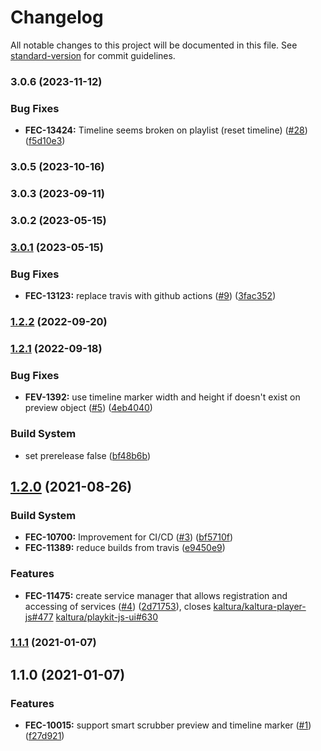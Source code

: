 # Changelog

All notable changes to this project will be documented in this file. See [standard-version](https://github.com/conventional-changelog/standard-version) for commit guidelines.

### 3.0.6 (2023-11-12)


### Bug Fixes

* **FEC-13424:** Timeline seems broken on playlist (reset timeline) ([#28](https://github.com/kaltura/playkit-js-timeline/issues/28)) ([f5d10e3](https://github.com/kaltura/playkit-js-timeline/commit/f5d10e3))



### 3.0.5 (2023-10-16)



### 3.0.3 (2023-09-11)



### 3.0.2 (2023-05-15)



### [3.0.1](https://github.com/kaltura/playkit-js-timeline/compare/v3.0.0...v3.0.1) (2023-05-15)


### Bug Fixes

* **FEC-13123:** replace travis with github actions ([#9](https://github.com/kaltura/playkit-js-timeline/issues/9)) ([3fac352](https://github.com/kaltura/playkit-js-timeline/commit/3fac352))



### [1.2.2](https://github.com/kaltura/playkit-js-timeline/compare/v1.2.1...v1.2.2) (2022-09-20)



### [1.2.1](https://github.com/kaltura/playkit-js-timeline/compare/v1.2.0...v1.2.1) (2022-09-18)


### Bug Fixes

* **FEV-1392:** use timeline marker width and height if doesn't exist on preview object ([#5](https://github.com/kaltura/playkit-js-timeline/issues/5)) ([4eb4040](https://github.com/kaltura/playkit-js-timeline/commit/4eb4040))


### Build System

* set prerelease false ([bf48b6b](https://github.com/kaltura/playkit-js-timeline/commit/bf48b6b))



## [1.2.0](https://github.com/kaltura/playkit-js-timeline/compare/v1.1.1...v1.2.0) (2021-08-26)


### Build System

* **FEC-10700:** Improvement for CI/CD ([#3](https://github.com/kaltura/playkit-js-timeline/issues/3)) ([bf5710f](https://github.com/kaltura/playkit-js-timeline/commit/bf5710f))
* **FEC-11389:** reduce builds from travis ([e9450e9](https://github.com/kaltura/playkit-js-timeline/commit/e9450e9))


### Features

* **FEC-11475:** create service manager that allows registration and accessing of services ([#4](https://github.com/kaltura/playkit-js-timeline/issues/4)) ([2d71753](https://github.com/kaltura/playkit-js-timeline/commit/2d71753)), closes [kaltura/kaltura-player-js#477](https://github.com/kaltura/playkit-js-timeline/issues/477) [kaltura/playkit-js-ui#630](https://github.com/kaltura/playkit-js-timeline/issues/630)



### [1.1.1](https://github.com/kaltura/playkit-js-timeline/compare/v1.1.0...v1.1.1) (2021-01-07)



## 1.1.0 (2021-01-07)


### Features

* **FEC-10015:** support smart scrubber preview and timeline marker ([#1](https://github.com/kaltura/playkit-js-timeline/issues/1)) ([f27d921](https://github.com/kaltura/playkit-js-timeline/commit/f27d921))
